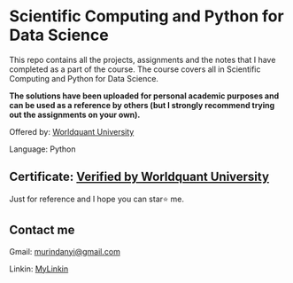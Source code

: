 # Scientific Computing and Python for Data Science
This repo contains all the projects, assignments and the notes that I have completed as a part of the course. The course covers all in Scientific Computing and Python for Data Science.

**The solutions have been uploaded for personal academic purposes and can be used as a reference by others (but I strongly recommend trying out the assignments on your own).**

Offered by: [Worldquant University](https://wqu-apply.thedataincubator.com/)

Language: Python

## Certificate:  [Verified by Worldquant University ](https://wqu.thedataincubator.com/certificate/6315988161134592)


Just for reference and I hope you can star⭐ me.
  
## Contact me
  
  Gmail: murindanyi@gmail.com
  
  Linkin: [MyLinkin](https://www.linkedin.com/in/murindanyi-sudi-aa8793150/)
